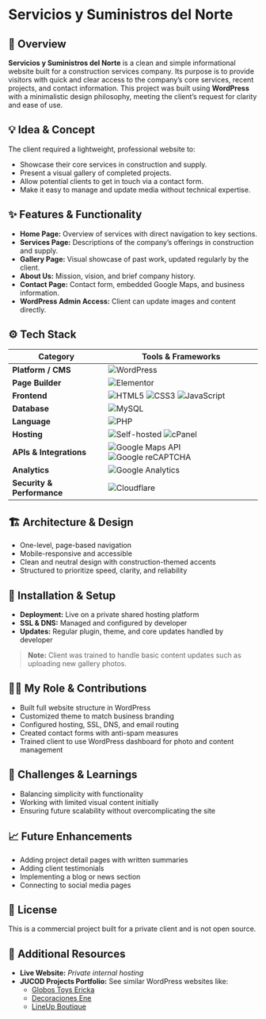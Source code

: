 # Servicios y Suministros del Norte

## 🧭 Overview
**Servicios y Suministros del Norte** is a clean and simple informational website built for a construction services company. Its purpose is to provide visitors with quick and clear access to the company’s core services, recent projects, and contact information. This project was built using **WordPress** with a minimalistic design philosophy, meeting the client’s request for clarity and ease of use.

## 💡 Idea & Concept
The client required a lightweight, professional website to:
- Showcase their core services in construction and supply.
- Present a visual gallery of completed projects.
- Allow potential clients to get in touch via a contact form.
- Make it easy to manage and update media without technical expertise.

## ✨ Features & Functionality
- **Home Page:** Overview of services with direct navigation to key sections.
- **Services Page:** Descriptions of the company’s offerings in construction and supply.
- **Gallery Page:** Visual showcase of past work, updated regularly by the client.
- **About Us:** Mission, vision, and brief company history.
- **Contact Page:** Contact form, embedded Google Maps, and business information.
- **WordPress Admin Access:** Client can update images and content directly.

## ⚙️ Tech Stack
| **Category**              | **Tools & Frameworks** |
|---------------------------|------------------------|
| **Platform / CMS**        | ![WordPress](https://img.shields.io/badge/WordPress-21759B?style=for-the-badge&logo=wordpress&logoColor=white) |
| **Page Builder**          | ![Elementor](https://img.shields.io/badge/Elementor-92003B?style=for-the-badge&logo=elementor&logoColor=white) |
| **Frontend**              | ![HTML5](https://img.shields.io/badge/HTML5-E34F26?style=for-the-badge&logo=html5&logoColor=white) ![CSS3](https://img.shields.io/badge/CSS3-1572B6?style=for-the-badge&logo=css3&logoColor=white) ![JavaScript](https://img.shields.io/badge/JavaScript-F7DF1E?style=for-the-badge&logo=javascript&logoColor=black) |
| **Database**              | ![MySQL](https://img.shields.io/badge/MySQL-4479A1?style=for-the-badge&logo=mysql&logoColor=white) |
| **Language**              | ![PHP](https://img.shields.io/badge/PHP-777BB4?style=for-the-badge&logo=php&logoColor=white) |
| **Hosting**               | ![Self-hosted](https://img.shields.io/badge/Self--Hosted-000000?style=for-the-badge&logo=serverfault&logoColor=white) ![cPanel](https://img.shields.io/badge/cPanel-FF6C2C?style=for-the-badge&logo=cpanel&logoColor=white) |
| **APIs & Integrations**   | ![Google Maps API](https://img.shields.io/badge/Google%20Maps%20API-4285F4?style=for-the-badge&logo=googlemaps&logoColor=white) ![Google reCAPTCHA](https://img.shields.io/badge/Google%20reCAPTCHA-4285F4?style=for-the-badge&logo=google&logoColor=white) |
| **Analytics**             | ![Google Analytics](https://img.shields.io/badge/Analytics-e37400?logo=googleanalytics&logoColor=white&style=for-the-badge) |
| **Security & Performance**| ![Cloudflare](https://img.shields.io/badge/Cloudflare-F38020?logo=cloudflare&logoColor=white&style=for-the-badge) |

## 🏗 Architecture & Design
- One-level, page-based navigation
- Mobile-responsive and accessible
- Clean and neutral design with construction-themed accents
- Structured to prioritize speed, clarity, and reliability

## 🚀 Installation & Setup
- **Deployment:** Live on a private shared hosting platform
- **SSL & DNS:** Managed and configured by developer
- **Updates:** Regular plugin, theme, and core updates handled by developer

> **Note:** Client was trained to handle basic content updates such as uploading new gallery photos.

## 🧑‍💻 My Role & Contributions
- Built full website structure in WordPress
- Customized theme to match business branding
- Configured hosting, SSL, DNS, and email routing
- Created contact forms with anti-spam measures
- Trained client to use WordPress dashboard for photo and content management

## 🧗 Challenges & Learnings
- Balancing simplicity with functionality
- Working with limited visual content initially
- Ensuring future scalability without overcomplicating the site

## 📈 Future Enhancements
- Adding project detail pages with written summaries
- Adding client testimonials
- Implementing a blog or news section
- Connecting to social media pages

## 🪪 License
This is a commercial project built for a private client and is not open source.

## 🔗 Additional Resources
- **Live Website:** *Private internal hosting*
- **JUCOD Projects Portfolio:** See similar WordPress websites like:
  - [Globos Toys Ericka](#)
  - [Decoraciones Ene](#)
  - [LineUp Boutique](#)
